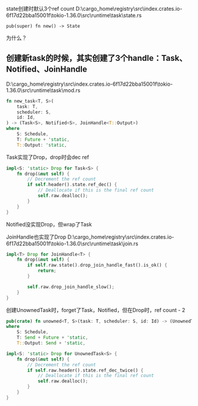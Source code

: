 state创建时默认3个ref count
D:\cargo_home\registry\src\index.crates.io-6f17d22bba15001f\tokio-1.36.0\src\runtime\task\state.rs
```
pub(super) fn new() -> State
```

为什么？
## 创建新task的时候，其实创建了3个handle：Task、Notified、JoinHandle
D:\cargo_home\registry\src\index.crates.io-6f17d22bba15001f\tokio-1.36.0\src\runtime\task\mod.rs
```Rust
fn new_task<T, S>(
    task: T,
    scheduler: S,
    id: Id,
) -> (Task<S>, Notified<S>, JoinHandle<T::Output>)
where
    S: Schedule,
    T: Future + 'static,
    T::Output: 'static,
```

Task实现了Drop，drop时会dec ref
```Rust
impl<S: 'static> Drop for Task<S> {
    fn drop(&mut self) {
        // Decrement the ref count
        if self.header().state.ref_dec() {
            // Deallocate if this is the final ref count
            self.raw.dealloc();
        }
    }
}
```

Notified没实现Drop，但wrap了Task

JoinHandle也实现了Drop
D:\cargo_home\registry\src\index.crates.io-6f17d22bba15001f\tokio-1.36.0\src\runtime\task\join.rs
```Rust
impl<T> Drop for JoinHandle<T> {
    fn drop(&mut self) {
        if self.raw.state().drop_join_handle_fast().is_ok() {
            return;
        }

        self.raw.drop_join_handle_slow();
    }
}
```

创建UnownedTask时，forget了Task，Notified，但在Drop时，ref count - 2
```Rust
pub(crate) fn unowned<T, S>(task: T, scheduler: S, id: Id) -> (UnownedTask<S>, JoinHandle<T::Output>)
where
    S: Schedule,
    T: Send + Future + 'static,
    T::Output: Send + 'static,

impl<S: 'static> Drop for UnownedTask<S> {
    fn drop(&mut self) {
        // Decrement the ref count
        if self.raw.header().state.ref_dec_twice() {
            // Deallocate if this is the final ref count
            self.raw.dealloc();
        }
    }
}
```
